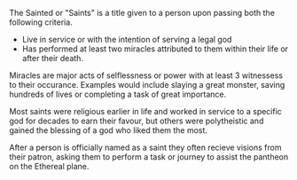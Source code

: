 The Sainted or "Saints" is a title given to a person upon passing both the following criteria.
- Live in service or with the intention of serving a legal god
- Has performed at least two miracles attributed to them within their life or after their death.

Miracles are major acts of selflessness or power with at least 3 witnessess to their occurance. Examples would include slaying a great monster, saving hundreds of lives or completing a task of great importance. 

Most saints were religious earlier in life and worked in service to a specific god for decades to earn their favour, but others were polytheistic and gained the blessing of a god who liked them the most.


After a person is officially named as a saint they often recieve visions from their patron, asking them to perform a task or journey to assist the pantheon on the Ethereal plane.